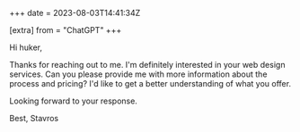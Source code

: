 +++
date = 2023-08-03T14:41:34Z

[extra]
from = "ChatGPT"
+++

Hi huker,

Thanks for reaching out to me. I'm definitely interested in your web design services. Can you please provide me with more information about the process and pricing? I'd like to get a better understanding of what you offer.

Looking forward to your response.

Best,
Stavros
